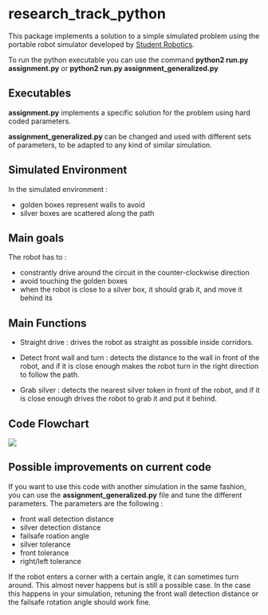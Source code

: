 # research_track_python

This package implements a solution to a simple simulated problem using the portable robot simulator developed by [Student Robotics](https://studentrobotics.org).

To run the python executable you can use the command  __python2 run.py assignment.py__ or __python2 run.py assignment_generalized.py__ 

## Executables 

**assignment.py** implements a specific solution for the problem using hard coded parameters.

**assignment_generalized.py** can be changed and used with different sets of parameters, to be adapted to any kind of similar simulation.


## Simulated Environment


In the simulated environment : 
- golden boxes represent walls to avoid
- silver boxes are scattered along the path

## Main goals 

The robot has to :

- constrantly drive around the circuit in the counter-clockwise direction
- avoid touching the golden boxes
- when the robot is close to a silver box, it should grab it, and move it behind its
    

## Main Functions

- Straight drive : drives the robot as straight as possible inside corridors.

- Detect front wall and turn : detects the distance to the wall in front of the robot, and if it is close enough makes the robot turn in the right direction to follow the path.

- Grab silver : detects the nearest silver token in front of the robot, and if it is close enough drives the robot to grab it and put it behind.


## Code Flowchart

[![](https://mermaid.ink/img/eyJjb2RlIjoiZ3JhcGggVERcbiAgICBBW1JPQk9UXSAtLT58RHJpdmUgaW4gY29ycmlkb3JzfCBCe1N0cmFpZ2h0IERyaXZlIEZ1bmN0aW9ufVxuICAgIEEgLS0-IHx0dXJuIGF0IGNvcm5lcnN8SntEZXRlY3Qgd2FsbCBhbmQgdHVybiBGdW5jdGlvbn1cbiAgICBBIC0tPiB8Z3JhYiBzaWx2ZXIgdG9rZW5zIGFsb25nIHRoZSBwYXRofEh7R3JhYiBTaWx2ZXIgRnVuY3Rpb259XG4gICAgQiAtLT4gQ1tEZXRlY3QgZGlzdGFuY2UgZnJvbSBsZWZ0IGFuZCByaWdodCB3YWxsc11cbiAgICBDIC0tPnxMZWZ0IHdhbGwgaXMgY2xvc2VyfCBEW1R1cm4gcmlnaHQgNSBkZWdyZWVzIGFuZCBkcml2ZSBmb3J3YXJkXVxuICAgIEMgLS0-fFJpZ2h0IHdhbGwgaXMgY2xvc2VyfCBFW1R1cm4gbGVmdCA1IGRlZ3JlZXMgYW5kIGRyaXZlIGZvcndhcmRdXG4gICAgQyAtLT58Qm90aCB3YWxsIGF0IHNhbWUgZGlzdGFuY2Ugb3IgZXJyb3IgaW4gZGV0ZWN0aW9ufCBGW0RyaXZlIGZvcndhcmRdXG4gICAgSiAtLT58RnJvbnQgV2FsbCBpcyBmYXIgYXdheXxLW0RyaXZlIGZvcndhcmRdIFxuICAgIEogLS0-fEZyb250IFdhbGwgaXMgY2xvc2UgZW5vdWdofExbRGV0ZWN0IGRpc3RhbmNlIGZyb20gbGVmdCBhbmQgcmlnaHQgd2FsbHNdXG4gICAgTCAtLT58TGVmdCB3YWxsIGlzIGNsb3NlcnxNW1R1cm4gUmlnaHQgOTAgZGVncmVlc11cbiAgICBMIC0tPnxSaWdodCB3YWxsIGlzIGNsb3NlcnxPW1R1cm4gTGVmdCA5MCBkZWdyZWVzXVxuICAgIEwgLS0-fEJvdGggd2FsbHMgYXQgc2FtZSBkaXN0YW5jZSBvciBlcnJvcnxOW0RyaXZlIEZvcndhcmQgYSBiaXRdICBcbiAgICBIIC0tPlZbRGV0ZWN0IGNsb3Nlc3Qgc2lsdmVyIHRva2VuIGluIGZyb250IG9mIHRoZSBSb2JvdF1cbiAgICBWIC0tPiB8dG9rZW4gaXMgY2xvc2UgZW5vdWdofFNbT3JpZW50YXRlIHRoZSByb2JvdCBhbmQgZHJpdmUgdG93YXJkcyB0aGUgdG9rZW5dXG4gICAgUyAtLT4gUltHcmFiIHRoZSB0b2tlbiBhbmQgcHV0IGl0IGJlaGluZCB0aGUgcm9ib3RdXG4iLCJtZXJtYWlkIjp7InRoZW1lIjoiZGVmYXVsdCJ9LCJ1cGRhdGVFZGl0b3IiOmZhbHNlLCJhdXRvU3luYyI6dHJ1ZSwidXBkYXRlRGlhZ3JhbSI6ZmFsc2V9)](https://mermaid-js.github.io/mermaid-live-editor/edit#eyJjb2RlIjoiZ3JhcGggVERcbiAgICBBW1JPQk9UXSAtLT58RHJpdmUgaW4gY29ycmlkb3JzfCBCe1N0cmFpZ2h0IERyaXZlIEZ1bmN0aW9ufVxuICAgIEEgLS0-IHx0dXJuIGF0IGNvcm5lcnN8SntEZXRlY3Qgd2FsbCBhbmQgdHVybiBGdW5jdGlvbn1cbiAgICBBIC0tPiB8Z3JhYiBzaWx2ZXIgdG9rZW5zIGFsb25nIHRoZSBwYXRofEh7R3JhYiBTaWx2ZXIgRnVuY3Rpb259XG4gICAgQiAtLT4gQ1tEZXRlY3QgZGlzdGFuY2UgZnJvbSBsZWZ0IGFuZCByaWdodCB3YWxsc11cbiAgICBDIC0tPnxMZWZ0IHdhbGwgaXMgY2xvc2VyfCBEW1R1cm4gcmlnaHQgNSBkZWdyZWVzIGFuZCBkcml2ZSBmb3J3YXJkXVxuICAgIEMgLS0-fFJpZ2h0IHdhbGwgaXMgY2xvc2VyfCBFW1R1cm4gbGVmdCA1IGRlZ3JlZXMgYW5kIGRyaXZlIGZvcndhcmRdXG4gICAgQyAtLT58Qm90aCB3YWxsIGF0IHNhbWUgZGlzdGFuY2Ugb3IgZXJyb3IgaW4gZGV0ZWN0aW9ufCBGW0RyaXZlIGZvcndhcmRdXG4gICAgSiAtLT58RnJvbnQgV2FsbCBpcyBmYXIgYXdheXxLW0RyaXZlIGZvcndhcmRdIFxuICAgIEogLS0-fEZyb250IFdhbGwgaXMgY2xvc2UgZW5vdWdofExbRGV0ZWN0IGRpc3RhbmNlIGZyb20gbGVmdCBhbmQgcmlnaHQgd2FsbHNdXG4gICAgTCAtLT58TGVmdCB3YWxsIGlzIGNsb3NlcnxNW1R1cm4gUmlnaHQgOTAgZGVncmVlc11cbiAgICBMIC0tPnxSaWdodCB3YWxsIGlzIGNsb3NlcnxPW1R1cm4gTGVmdCA5MCBkZWdyZWVzXVxuICAgIEwgLS0-fEJvdGggd2FsbHMgYXQgc2FtZSBkaXN0YW5jZSBvciBlcnJvcnxOW0RyaXZlIEZvcndhcmQgYSBiaXRdICBcbiAgICBIIC0tPlZbRGV0ZWN0IGNsb3Nlc3Qgc2lsdmVyIHRva2VuIGluIGZyb250IG9mIHRoZSBSb2JvdF1cbiAgICBWIC0tPiB8dG9rZW4gaXMgY2xvc2UgZW5vdWdofFNbT3JpZW50YXRlIHRoZSByb2JvdCBhbmQgZHJpdmUgdG93YXJkcyB0aGUgdG9rZW5dXG4gICAgUyAtLT4gUltHcmFiIHRoZSB0b2tlbiBhbmQgcHV0IGl0IGJlaGluZCB0aGUgcm9ib3RdXG4iLCJtZXJtYWlkIjoie1xuICBcInRoZW1lXCI6IFwiZGVmYXVsdFwiXG59IiwidXBkYXRlRWRpdG9yIjpmYWxzZSwiYXV0b1N5bmMiOnRydWUsInVwZGF0ZURpYWdyYW0iOmZhbHNlfQ)

## Possible improvements on current code 

If you want to use this code with another simulation in the same fashion, you can use the **assignment_generalized.py** file and tune the different parameters. The parameters are the following :

- front wall detection distance
- silver detection distance
- failsafe roation angle
- silver tolerance  
- front tolerance
- right/left tolerance

If the robot enters a corner with a certain angle, it can sometimes turn around.
This almost never happens but is still a possible case. In the case this happens in your simulation, retuning the front wall detection distance or the failsafe rotation angle should work fine.